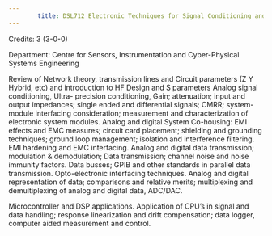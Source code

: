 ```yaml
---
        title: DSL712 Electronic Techniques for Signal Conditioning and Interfacing
---
```

Credits: 3 (3-0-0)

Department: Centre for Sensors, Instrumentation and Cyber-Physical Systems Engineering

Review of Network theory, transmission lines and Circuit parameters (Z Y Hybrid, etc) and introduction to HF Design and S parameters Analog signal conditioning, Ultra- precision conditioning, Gain; attenuation; input and output impedances; single ended and differential signals; CMRR; system-module interfacing consideration; measurement and characterization of electronic system modules. Analog and digital System Co-housing: EMI effects and EMC measures; circuit card placement; shielding and grounding techniques; ground loop management; isolation and interference filtering. EMI hardening and EMC interfacing. Analog and digital data transmission; modulation & demodulation; Data transmission; channel noise and noise immunity factors. Data busses; GPIB and other standards in parallel data transmission. Opto-electronic interfacing techniques. Analog and digital representation of data; comparisons and relative merits; multiplexing and demultiplexing of analog and digital data, ADC/DAC.

Microcontroller and DSP applications. Application of CPU’s in signal and data handling; response linearization and drift compensation; data logger, computer aided measurement and control.